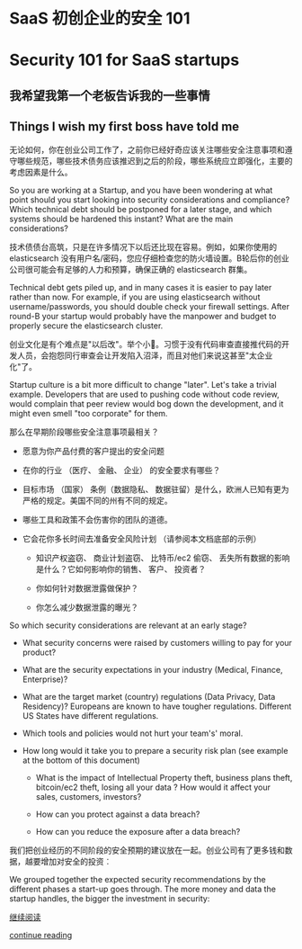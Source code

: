 # SaaS 初创企业的安全 101
# Security 101 for SaaS startups

## 我希望我第一个老板告诉我的一些事情
## Things I wish my first boss have told me

无论如何，你在创业公司工作了，之前你已经好奇应该关注哪些安全注意事项和遵守哪些规范，哪些技术债务应该推迟到之后的阶段，哪些系统应立即强化，主要的考虑因素是什么。

So you are working at a Startup, and you have been wondering at what point should you start looking into security considerations and compliance? Which technical debt should be postponed for a later stage, and which systems should be hardened this instant? What are the main considerations?

技术债债台高筑，只是在许多情况下以后还比现在容易。例如，如果你使用的 elasticsearch 没有用户名/密码，您应仔细检查您的防火墙设置。B轮后你的创业公司很可能会有足够的人力和预算，确保正确的 elasticsearch 群集。

Technical debt gets piled up, and in many cases it is easier to pay later rather than now. For example, if you are using elasticsearch without username/passwords, you should double check your firewall settings. After round-B your startup would probably have the manpower and budget to properly secure the elasticsearch cluster.

创业文化是有个难点是"以后改"。举个小🌰。习惯于没有代码审查直接推代码的开发人员，会抱怨同行审查会让开发陷入沼泽，而且对他们来说这甚至"太企业化"了。

Startup culture is a bit more difficult to change "later". Let's take a trivial example. Developers that are used to pushing code without code review, would complain that peer review would bog down the development, and it might even smell "too corporate" for them.

那么在早期阶段哪些安全注意事项最相关？ 

* 愿意为你产品付费的客户提出的安全问题

* 在你的行业 （医疗、 金融、 企业） 的安全要求有哪些？

* 目标市场 （国家） 条例（数据隐私、 数据驻留）是什么，欧洲人已知有更为严格的规定。美国不同的州有不同的规定。

* 哪些工具和政策不会伤害你的团队的道德。

* 它会花你多长时间去准备安全风险计划 （请参阅本文档底部的示例）

  * 知识产权盗窃、 商业计划盗窃、 比特币/ec2 偷窃、 丢失所有数据的影响是什么？它如何影响你的销售、 客户、 投资者？

  * 你如何针对数据泄露做保护？

  * 你怎么减少数据泄露的曝光？

So which security considerations are relevant at an early stage?

* What security concerns were raised by customers willing to pay for your product?

* What are the security expectations  in your industry (Medical, Finance, Enterprise)?

* What are the target market (country) regulations (Data Privacy, Data Residency)? Europeans are known to have tougher regulations. Different US States have different regulations.

* Which tools and policies would not hurt your team's' moral.

* How long would it take you to prepare a security risk plan (see example at the bottom of this document)

    * What is the impact of Intellectual Property theft, business plans theft, bitcoin/ec2 theft, losing all your data ? How would it affect your sales, customers, investors?

    * How can you protect against a data breach?

    * How can you reduce the exposure after a data breach?

我们把创业经历的不同阶段的安全预期的建议放在一起。创业公司有了更多钱和数据，越要增加对安全的投资︰

We grouped together the expected security recommendations by the different phases a start-up goes through. The more money and data the startup handles, the bigger the investment in security:

[继续阅读](https://github.com/Artwalk/security-101-for-saas-startups/blob/master/security.md)

[continue reading](https://github.com/forter/security-101-for-saas-startups/blob/master/security.md)
